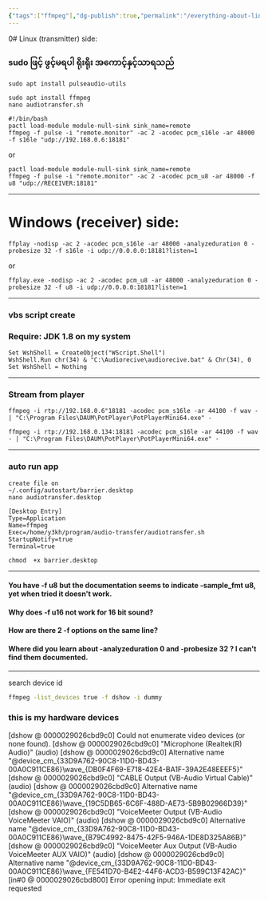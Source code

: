 ```yaml
---
{"tags":["ffmpeg"],"dg-publish":true,"permalink":"/everything-about-linux/transfer-audio-to-pc/","dgPassFrontmatter":true,"noteIcon":""}
---
```


0# Linux (transmitter) side:
### sudo ဖြင့် ဖွင့်မရပါ ရိုးရိုး အကောင့်နှင့်သာရသည်
```
sudo apt install pulseaudio-utils
```
```
sudo apt install ffmpeg
nano audiotransfer.sh
```
```shell
#!/bin/bash
pactl load-module module-null-sink sink_name=remote 
ffmpeg -f pulse -i "remote.monitor" -ac 2 -acodec pcm_s16le -ar 48000 -f s16le "udp://192.168.0.6:18181"
```
or
```shell
pactl load-module module-null-sink sink_name=remote
ffmpeg -f pulse -i "remote.monitor" -ac 2 -acodec pcm_u8 -ar 48000 -f u8 "udp://RECEIVER:18181"
```
---
# Windows (receiver) side:
```
ffplay -nodisp -ac 2 -acodec pcm_s16le -ar 48000 -analyzeduration 0 -probesize 32 -f s16le -i udp://0.0.0.0:18181?listen=1
```
or
```
ffplay.exe -nodisp -ac 2 -acodec pcm_u8 -ar 48000 -analyzeduration 0 -probesize 32 -f u8 -i udp://0.0.0.0:18181?listen=1
```
---
### vbs script create
### Require: JDK 1.8 on my system
```
Set WshShell = CreateObject("WScript.Shell")         
WshShell.Run chr(34) & "C:\Audiorecive\audiorecive.bat" & Chr(34), 0        
Set WshShell = Nothing
```
---
### Stream from player
```
ffmpeg -i rtp://192.168.0.6"18181 -acodec pcm_s16le -ar 44100 -f wav - | "C:\Program Files\DAUM\PotPlayer\PotPlayerMini64.exe" -
```
```
ffmpeg -i rtp://192.168.0.134:18181 -acodec pcm_s16le -ar 44100 -f wav - | "C:\Program Files\DAUM\PotPlayer\PotPlayerMini64.exe" -
```
---
### auto run app
```
create file on
~/.config/autostart/barrier.desktop
nano audiotransfer.desktop

[Desktop Entry]
Type=Application
Name=ffmpeg
Exec=/home/y3kh/program/audio-transfer/audiotransfer.sh
StartupNotify=true
Terminal=true

chmod  +x barrier.desktop
```
---

#### You have -f u8 but the documentation seems to indicate -sample_fmt u8, yet when tried it doesn't work.
#### Why does -f u16 not work for 16 bit sound?
#### How are there 2 -f options on the same line?
#### Where did you learn about -analyzeduration 0 and -probesize 32 ? I can't find them documented.

----
search device id
```bash
ffmpeg -list_devices true -f dshow -i dummy
```
### this is my hardware devices

[dshow @ 0000029026cbd9c0] Could not enumerate video devices (or none found).
[dshow @ 0000029026cbd9c0] "Microphone (Realtek(R) Audio)" (audio)
[dshow @ 0000029026cbd9c0]   Alternative name "@device_cm_{33D9A762-90C8-11D0-BD43-00A0C911CE86}\wave_{DB0F4F69-E718-42E4-BA1F-39A2E48EEEF5}"
[dshow @ 0000029026cbd9c0] "CABLE Output (VB-Audio Virtual Cable)" (audio)
[dshow @ 0000029026cbd9c0]   Alternative name "@device_cm_{33D9A762-90C8-11D0-BD43-00A0C911CE86}\wave_{19C5DB65-6C6F-488D-AE73-5B9B02966D39}"
[dshow @ 0000029026cbd9c0] "VoiceMeeter Output (VB-Audio VoiceMeeter VAIO)" (audio)
[dshow @ 0000029026cbd9c0]   Alternative name "@device_cm_{33D9A762-90C8-11D0-BD43-00A0C911CE86}\wave_{B79C4992-8475-42F5-946A-1DE8D325A86B}"
[dshow @ 0000029026cbd9c0] "VoiceMeeter Aux Output (VB-Audio VoiceMeeter AUX VAIO)" (audio)
[dshow @ 0000029026cbd9c0]   Alternative name "@device_cm_{33D9A762-90C8-11D0-BD43-00A0C911CE86}\wave_{FE541D70-B4E2-44F6-ACD3-B599C13F42AC}"
[in#0 @ 0000029026cbd800] Error opening input: Immediate exit requested